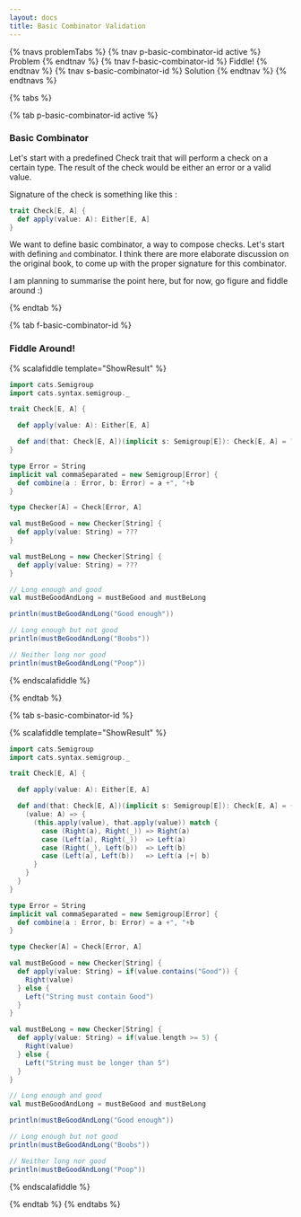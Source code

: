 ```yaml
---
layout: docs 
title: Basic Combinator Validation 
--- 
```



{% tnavs problemTabs %}
    {% tnav p-basic-combinator-id active %} Problem {% endtnav %}
    {% tnav f-basic-combinator-id %} Fiddle! {% endtnav %}
    {% tnav s-basic-combinator-id  %} Solution  {% endtnav %}
{% endtnavs %}

{% tabs %} 

{% tab p-basic-combinator-id active %} 

<h3>Basic Combinator </h3>

Let's start with a predefined Check trait that will perform a check on a certain type.
The result of the check would be either an error or a valid value.

Signature of the check is something like this :
```scala 
trait Check[E, A] {
  def apply(value: A): Either[E, A]
}
```

We want to define basic combinator, a way to compose checks. Let's start with defining `and` combinator.
I think there are more elaborate discussion on the original book, to come up with the proper signature for this combinator.

I am planning to summarise the point here, but for now, go figure and fiddle around :) 


{% endtab %}

{% tab f-basic-combinator-id %} 

<h3>Fiddle Around!</h3>

{% scalafiddle template="ShowResult" %}

```scala 
import cats.Semigroup
import cats.syntax.semigroup._

trait Check[E, A] {

  def apply(value: A): Either[E, A]

  def and(that: Check[E, A])(implicit s: Semigroup[E]): Check[E, A] = ??? 
}

type Error = String
implicit val commaSeparated = new Semigroup[Error] {
  def combine(a : Error, b: Error) = a +", "+b
}

type Checker[A] = Check[Error, A]

val mustBeGood = new Checker[String] {
  def apply(value: String) = ???
}

val mustBeLong = new Checker[String] {
  def apply(value: String) = ???
}

// Long enough and good
val mustBeGoodAndLong = mustBeGood and mustBeLong

println(mustBeGoodAndLong("Good enough"))

// Long enough but not good
println(mustBeGoodAndLong("Boobs"))

// Neither long nor good
println(mustBeGoodAndLong("Poop"))

```
{% endscalafiddle %}

{% endtab %}

{% tab s-basic-combinator-id  %} 

{% scalafiddle template="ShowResult" %}

```scala 
import cats.Semigroup
import cats.syntax.semigroup._

trait Check[E, A] {

  def apply(value: A): Either[E, A]

  def and(that: Check[E, A])(implicit s: Semigroup[E]): Check[E, A] = {
    (value: A) => {
      (this.apply(value), that.apply(value)) match {
        case (Right(a), Right(_)) => Right(a)
        case (Left(a), Right(_))  => Left(a)
        case (Right(_), Left(b))  => Left(b)
        case (Left(a), Left(b))   => Left(a |+| b)
      }
    }
  }
}

type Error = String
implicit val commaSeparated = new Semigroup[Error] {
  def combine(a : Error, b: Error) = a +", "+b
}

type Checker[A] = Check[Error, A]

val mustBeGood = new Checker[String] {
  def apply(value: String) = if(value.contains("Good")) {
    Right(value)
  } else {
    Left("String must contain Good")
  }
}

val mustBeLong = new Checker[String] {
  def apply(value: String) = if(value.length >= 5) {
    Right(value)
  } else {
    Left("String must be longer than 5")
  }
}

// Long enough and good
val mustBeGoodAndLong = mustBeGood and mustBeLong

println(mustBeGoodAndLong("Good enough"))

// Long enough but not good
println(mustBeGoodAndLong("Boobs"))

// Neither long nor good
println(mustBeGoodAndLong("Poop"))


```
{% endscalafiddle %}

{% endtab %}
{% endtabs %}
